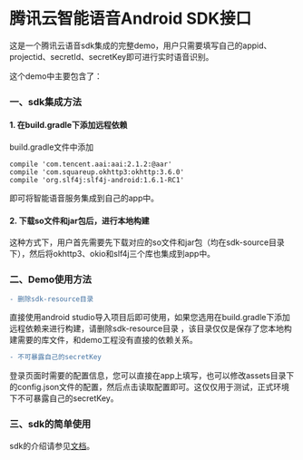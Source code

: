 # 腾讯云智能语音Android SDK接口

这是一个腾讯云语音sdk集成的完整demo，用户只需要填写自己的appid、projectid、secretId、secretKey即可进行实时语音识别。

这个demo中主要包含了：

### 一、sdk集成方法
#### 1. 在build.gradle下添加远程依赖
build.gradle文件中添加
```
compile 'com.tencent.aai:aai:2.1.2:@aar'
compile 'com.squareup.okhttp3:okhttp:3.6.0'
compile 'org.slf4j:slf4j-android:1.6.1-RC1'
```
即可将智能语音服务集成到自己的app中。

#### 2. 下载so文件和jar包后，进行本地构建
这种方式下，用户首先需要先下载对应的so文件和jar包（均在sdk-source目录下），然后将okhttp3、okio和slf4j三个库也集成到app中。

### 二、Demo使用方法

``` diff
- 删除sdk-resource目录
```
直接使用android studio导入项目后即可使用，如果您选用在build.gradle下添加远程依赖来进行构建，请删除sdk-resource目录 ，该目录仅仅是保存了您本地构建需要的库文件，和demo工程没有直接的依赖关系。

``` diff
- 不可暴露自己的secretKey
```
登录页面时需要的配置信息，您可以直接在app上填写，也可以修改assets目录下的config.json文件的配置，然后点击读取配置即可。这仅仅用于测试，正式环境下不可暴露自己的secretKey。

### 三、sdk的简单使用

sdk的介绍请参见[文档](https://www.qcloud.com/document/product/441/6892)。
